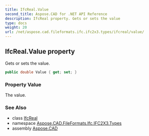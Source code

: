 ```yaml
---
title: IfcReal.Value
second_title: Aspose.CAD for .NET API Reference
description: IfcReal property. Gets or sets the value
type: docs
weight: 20
url: /net/aspose.cad.fileformats.ifc.ifc2x3.types/ifcreal/value/
---
```

## IfcReal.Value property

Gets or sets the value.

```csharp
public double Value { get; set; }
```

### Property Value

The value.

### See Also

* class [IfcReal](../)
* namespace [Aspose.CAD.FileFormats.Ifc.IFC2X3.Types](../../ifcreal/)
* assembly [Aspose.CAD](../../../)


